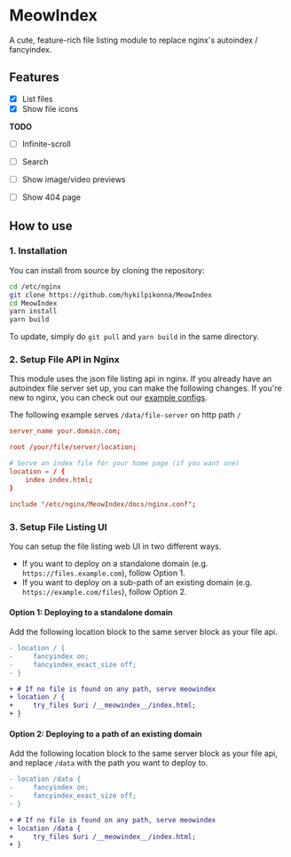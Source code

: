# MeowIndex

A cute, feature-rich file listing module to replace nginx's autoindex / fancyindex.


## Features

* [x] List files
* [x] Show file icons

**TODO**

* [ ] Infinite-scroll
* [ ] Search
* [ ] Show image/video previews
* [ ] Show 404 page


## How to use

### 1. Installation

You can install from source by cloning the repository:

```sh
cd /etc/nginx
git clone https://github.com/hykilpikonna/MeowIndex
cd MeowIndex
yarn install
yarn build
```

To update, simply do `git pull` and `yarn build` in the same directory.

### 2. Setup File API in Nginx

This module uses the json file listing api in nginx. If you already have an autoindex file server set up, you can make the following changes. If you're new to nginx, you can check out our [example configs](docs/examples).

The following example serves `/data/file-server` on http path `/`

```nginx.conf
server_name your.domain.com;

root /your/file/server/location;

# Serve an index file for your home page (if you want one)
location = / {
    index index.html;
}

include "/etc/nginx/MeowIndex/docs/nginx.conf";
```

### 3. Setup File Listing UI

You can setup the file listing web UI in two different ways.  

* If you want to deploy on a standalone domain (e.g. `https://files.example.com`), follow Option 1.  
* If you want to deploy on a sub-path of an existing domain (e.g. `https://example.com/files`), follow Option 2.

#### Option 1: Deploying to a standalone domain

Add the following location block to the same server block as your file api.

```diff
- location / {
-     fancyindex on;
-     fancyindex_exact_size off;
- }

+ # If no file is found on any path, serve meowindex 
+ location / {
+     try_files $uri /__meowindex__/index.html;
+ }
```

#### Option 2: Deploying to a path of an existing domain

Add the following location block to the same server block as your file api, and replace `/data` with the path you want to deploy to.

```diff
- location /data {
-     fancyindex on;
-     fancyindex_exact_size off;
- }

+ # If no file is found on any path, serve meowindex 
+ location /data {
+     try_files $uri /__meowindex__/index.html;
+ }
```